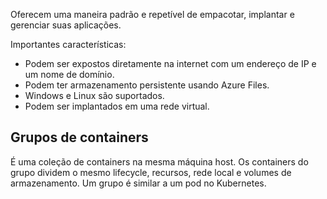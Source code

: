Oferecem uma maneira padrão e repetível de empacotar, implantar e gerenciar suas aplicações.

Importantes características:

- Podem ser expostos diretamente na internet com um endereço de IP e um nome de domínio.
- Podem ter armazenamento persistente usando Azure Files.
- Windows e Linux são suportados.
- Podem ser implantados em uma rede virtual.

## Grupos de containers

É uma coleção de containers na mesma máquina host. Os containers do grupo dividem o mesmo lifecycle, recursos, rede local e volumes de armazenamento. Um grupo é similar a um pod no Kubernetes.